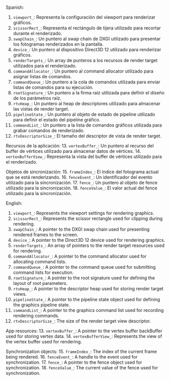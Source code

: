 Spanish:
1. `viewport_`: Representa la configuración del viewport para renderizar gráficos.
2. `scissorRect_`: Representa el rectángulo de tijera utilizado para recortar durante el renderizado.
3. `swapChain_`: Un puntero al swap chain de DXGI utilizado para presentar los fotogramas renderizados en la pantalla.
4. `device_`: Un puntero al dispositivo Direct3D 12 utilizado para renderizar gráficos.
5. `renderTargets_`: Un array de punteros a los recursos de render target utilizados para el renderizado.
6. `commandAllocator_`: Un puntero al command allocator utilizado para asignar listas de comandos.
7. `commandQueue_`: Un puntero a la cola de comandos utilizada para enviar listas de comandos para su ejecución.
8. `rootSignature_`: Un puntero a la firma raíz utilizada para definir el diseño de los parámetros raíz.
9. `rtvHeap_`: Un puntero al heap de descriptores utilizado para almacenar las vistas de render target.
10. `pipelineState_`: Un puntero al objeto de estado de pipeline utilizado para definir el estado del pipeline gráfico.
11. `commandList_`: Un puntero a la lista de comandos gráficos utilizada para grabar comandos de renderizado.
12. `rtvDescriptorSize_`: El tamaño del descriptor de vista de render target.

Recursos de la aplicación:
13. `vertexBuffer_`: Un puntero al recurso del buffer de vértices utilizado para almacenar datos de vértices.
14. `vertexBufferView_`: Representa la vista del buffer de vértices utilizado para el renderizado.

Objetos de sincronización:
15. `frameIndex_`: El índice del fotograma actual que se está renderizando.
16. `fenceEvent_`: Un identificador del evento utilizado para la sincronización.
17. `fence_`: Un puntero al objeto de fence utilizado para la sincronización.
18. `fenceValue_`: El valor actual del fence utilizado para la sincronización.

English:
1. `viewport_`: Represents the viewport settings for rendering graphics.
2. `scissorRect_`: Represents the scissor rectangle used for clipping during rendering.
3. `swapChain_`: A pointer to the DXGI swap chain used for presenting rendered frames to the screen.
4. `device_`: A pointer to the Direct3D 12 device used for rendering graphics.
5. `renderTargets_`: An array of pointers to the render target resources used for rendering.
6. `commandAllocator_`: A pointer to the command allocator used for allocating command lists.
7. `commandQueue_`: A pointer to the command queue used for submitting command lists for execution.
8. `rootSignature_`: A pointer to the root signature used for defining the layout of root parameters.
9. `rtvHeap_`: A pointer to the descriptor heap used for storing render target views.
10. `pipelineState_`: A pointer to the pipeline state object used for defining the graphics pipeline state.
11. `commandList_`: A pointer to the graphics command list used for recording rendering commands.
12. `rtvDescriptorSize_`: The size of the render target view descriptor.

App resources:
13. `vertexBuffer_`: A pointer to the vertex buffer backBuffer used for storing vertex data.
14. `vertexBufferView_`: Represents the view of the vertex buffer used for rendering.

Synchronization objects:
15. `frameIndex_`: The index of the current frame being rendered.
16. `fenceEvent_`: A handle to the event used for synchronization.
17. `fence_`: A pointer to the fence object used for synchronization.
18. `fenceValue_`: The current value of the fence used for synchronization.